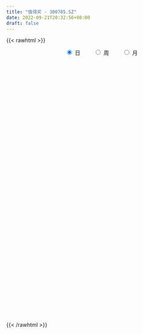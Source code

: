 ```yaml
---
title: "值得买 - 300785.SZ"
date: 2022-09-21T20:32:56+08:00
draft: false
---
```

{{< rawhtml >}}
    <div style="text-align: center">
        <label style="padding: 1rem;"><input style="margin-right: .5rem" type="radio" name="period" value="D" checked onclick="period_change(this)">日</label>
        <label style="padding: 1rem;"><input style="margin-right: .5rem" type="radio" name="period" value="W" onclick="period_change(this)">周</label>
        <label style="padding: 1rem;"><input style="margin-right: .5rem" type="radio" name="period" value="M" onclick="period_change(this)">月</label>
    </div>
    <div id="chart" style="height: 700px;"></div> 
    <script type="text/javascript">
        const D_v = [8988.04,9425.99,14399.54,9786.86,14428.4,9652.91,13668.02,11871.17,10063.27,11458.6,8866.97,10619.71,13361.45,22107.24,11625.99,10245.33,10240.51,9171.77,6552.28,7242.68,11130.9,7701.16,10748.64,19016.11,10645.39,10443.62,24455.49,21093.7,11484.86,19072.7,37898.69,31392.16,25011.49,15089.41,19297.0,12849.5,11319.48,11097.21,12926.67,7800.71,9521.64,18956.49,13755.99,13157.4,11649.91,12418.49,8087.8,6704.7,4717.89,5460.36,3654.43,4183.47,4294.04,4512.11,4282.97,7068.78,7388.23,5815.48,5161.23,4522.56,3506.01,3763.68,3907.29,3685.67,2286.81,4878.4,7048.53,11213.28,7541.27,3428.44,2721.91,3573.55,4002.8,3829.76,6381.01,7688.24,5954.57,4612.32,5800.43,5252.73,6255.86,10432.39,7122.86,5234.69,4682.7,9056.77,5816.66,4504.3,4674.58,7967.82,5407.26,5099.32,8382.77,5887.75,4193.16,5305.9,12104.03,7370.91,8947.05,6534.69,7304.94,8506.98,5253.15,3365.03,4347.25,5707.01,3857.08,4986.39,6561.45,3640.44,5843.05,5312.89,4303.55,3352.19,3836.39,4163.38,3177.52,3657.26,3264.73,6014.12,3813.99,4477.98,4501.31,5818.91,3096.33,1831.32,3559.86,2985.99,2258.23,2011.15,4135.31,3400.26,2230.16,1896.39,1539.59,1719.14,4820.38,2007.66,1809.71,1138.65,1425.57,2063.23,2471.96,2729.11,2725.43,2066.34,2329.26,8390.47,2497.33,2010.88,986.15,1488.68,1344.84,1308.14,1380.52,1511.66,1425.09,1728.28,7884.08,5569.16,6211.58,4068.27,2810.02,7127.21,4154.71,9478.04,4335.14,3080.4,3740.08,2848.62,3292.16,3352.29,2507.81,9729.6,9467.99,24118.29,18044.01,15456.67,10626.11,16428.46,14235.69,16953.44,8347.79,7396.29,7007.63,5180.23,5119.26,6369.11,4906.69,9594.66,5900.08,10798.45,8040.35,12688.98,12365.89,7320.58,5772.47,11110.54,6256.21,5966.76,5228.95,4816.23,7319.66,6434.95,4154.81,5257.83,9359.19,8167.26,3440.91,3389.03,5150.39,5269.61,4825.46,3936.88,9258.77,5425.99,8371.69,4408.6,7165.26,4852.24,10056.71,6215.38,5593.04,5607.83,4345.0,5552.24,6616.11,9177.89,5887.68,6743.48,4042.09,3911.59,2649.39,3581.9,2790.15,3025.28,2480.3,4148.45,3690.77,19482.3,14803.31,8496.69,15245.21,8867.94,8217.07,12656.21,17536.59,13396.76,14366.61,11865.21,8379.16,7028.22,6908.5,10048.58,7833.88,11331.45,15072.95,8856.05,8057.89,6159.53,5722.74,4370.82,4195.16,5091.6,6871.75,5533.73,5805.47,5486.57,10366.89,11583.48,5220.99,6340.79,6535.71,10841.17,14532.64,8275.56,7987.22,7328.49,6931.69,7180.56,13937.68,9139.38,5757.51,5455.6,8319.37,5098.51,2944.7,4152.28,4603.38,5223.0,3934.87,6160.64,4405.23,4200.96,3181.33,4256.14,2979.46,2894.37,3179.38,2152.75,4446.94,3525.26,4870.1,4236.3,2296.62,4867.01,2764.42,2295.79,4040.85,4383.16,5544.93,17720.87,7776.74,4886.79,5477.43,4531.97,3237.66,2703.07,4946.77,4361.99,5013.86,3708.24,4004.2,4531.01,5422.75,7116.67,7078.73,4831.32,9710.26,7170.69,4244.55,5445.21,3750.0,3736.29,5400.83,4822.43,3870.6,4854.6,5195.84,4959.0,6294.95,2936.17,2973.94,2702.31,2833.87,4444.19,4753.21,5586.41,4219.82,4446.29,3130.35,3886.47,5624.61,11208.75,10914.39,10251.34,10490.07,9521.03,5068.6,6930.59,5617.82,5490.75,5796.49,4338.97,7554.31,8476.79,9004.75,7537.71,5869.92,5810.09,6599.63,6912.48,8139.1,4605.81,5374.99,5105.59,3744.32,3622.29,14612.55,11263.59,13831.23,12949.55,17555.39,15644.29,10393.42,7760.33,6767.82,5706.03,5229.26,13072.29,6969.54,5816.01,15366.7,9011.13,15934.24,8241.49,6443.09,9735.58,9766.32,16610.69,9372.97,35936.56,34971.66,37739.72,25093.67,17346.85,21015.37,18277.88,13575.71,28619.9,43664.55,44387.36,22041.65,36233.98,29407.96,31359.38,26747.22,19095.08,22363.38,15888.43,20903.55,29920.83,27061.95,45860.92,34321.15,33803.22,32861.2,19886.15,21291.85,16724.83,20643.95,31955.53,40384.51,23889.44,15205.93,13879.6,14451.04,14120.16,23912.72,19047.61,22079.92,15043.73,10605.69,19999.05,13444.81,10939.37,9167.25,15604.08,11191.72,10822.9,7893.52,19335.59,14836.35,10387.94,10544.0,19269.57,17673.49,11303.5,5501.5,7285.01,10843.9,16655.9,10320.9,9851.11,16222.0,13791.0,11943.01,14716.21,7287.22,7948.75,9616.49,11502.18,8210.27,10775.18,11841.83,9169.24,10472.78,16988.51,9839.54,8652.59,18065.19,39858.46,41668.81,20102.53,109057.38,151100.18,112172.18,77471.36,69245.71,60987.7,63014.15,51134.63,50139.7,117574.47,76481.23,123414.82,99699.88,76330.19,64349.97,117187.52]
const D_histogram = [0.0,0.0146780627,0.2132517236,0.2551777346,-0.0584918777,-0.0806877656,-0.6176495399,-1.0711762107,-1.2643109886,-1.3833393699,-1.2040196003,-0.8507387906,-0.6589974312,-0.0824683854,0.3005994958,0.4503842295,0.6097226983,0.4309022376,0.2795422048,0.244588682,0.4146975695,0.4609659121,0.7707526874,1.3489650363,1.6459447556,1.7084049273,1.0091605646,0.7175394791,0.3632087564,0.5042427008,1.0257148445,1.1190637534,0.7094383528,0.1633206692,-0.5307126654,-0.880366113,-1.223576565,-1.3741277789,-1.4605465798,-1.3725503549,-1.3751916929,-0.8736037143,-0.4153202547,-0.0927722756,0.04121026,-0.3119600377,-0.5932264088,-0.6888838164,-0.6277971348,-0.6629670275,-0.6491766545,-0.5324664611,-0.3727452533,-0.2637882928,-0.2581302266,-0.3915928469,-0.2731510926,-0.2040707202,-0.2399229012,-0.2344575418,-0.2264598111,-0.1752964642,-0.1650924702,-0.0632951347,-0.006922015,-0.0732185684,-0.3729421778,-0.8145366822,-0.7629193026,-0.7305179054,-0.666798239,-0.5354916326,-0.5595768252,-0.4800476781,-0.6073223585,-0.6838538196,-0.8404343686,-0.97516127,-1.0632929963,-0.9415922534,-0.6121960024,0.0363622929,0.4182000393,0.6616705624,0.7199046661,0.4441916375,0.4155025326,0.2869294983,0.1745893294,-0.0388715859,-0.0644800399,0.1229551559,0.5391152269,0.6492890731,0.7856976786,0.9749187357,1.1085191004,1.2219781137,1.4506498744,1.6111584561,1.6964357442,1.5347696268,1.2041556225,0.94241751,0.6792627123,0.3304639469,0.2480123418,0.4090110925,0.3686123857,0.2817550055,0.3158317097,0.3555546301,0.3391260465,0.3686394977,0.1948175887,-0.1967003608,-0.4228959123,-0.3112018843,-0.1932585717,0.1021869987,0.2468307135,0.3181658322,0.3895038286,0.0752247619,-0.1236617089,-0.2433435885,-0.4820515891,-0.7306965644,-0.7098558123,-0.6835926246,-0.6243933479,-0.6489770126,-0.5446168769,-0.4364188406,-0.3911192963,-0.3292906477,-0.4165839698,-0.4437615346,-0.447416185,-0.4159704942,-0.4155554283,-0.4011173717,-0.3547582565,-0.1693979112,-0.1423704473,-0.163344815,-0.1497545068,0.0676476836,0.1351247904,0.05373239,0.0452725898,0.1000965911,0.161489246,0.2055436888,0.1810698029,0.1419555505,0.1107081276,0.0136632363,0.3392828816,0.605014693,0.8804422292,0.8506641787,0.7683338652,1.0423645568,1.1835045498,1.4635512857,1.3525204789,1.2569309571,1.2299636152,1.0378484322,0.7103603591,0.5726713073,0.3728715038,0.734079261,0.9317205715,2.1152120392,2.8407964469,2.8149422693,2.6608467078,2.0442029313,1.1206368637,0.6823534232,0.1484594714,-0.0379969629,-0.1946600928,-0.4835373065,-0.8837106109,-1.2674707605,-1.6102791795,-1.4954315332,-1.5673204027,-1.1132873974,-0.770800731,-0.9598733485,-1.3832257597,-1.6357898223,-1.7171138641,-1.6299625269,-1.5223070051,-1.2827201311,-1.2413022739,-1.1772924807,-0.8974927167,-0.8224465936,-0.6569864886,-0.6417822261,-0.8438959637,-0.6623514405,-0.4934044122,-0.3407233402,-0.290342164,-0.4305043411,-0.3173678007,-0.3818896657,-0.637750947,-0.8053063117,-1.0817546523,-1.2735659603,-1.4989261913,-1.5871325586,-1.6423971789,-1.4195707134,-1.0947052495,-0.7874271948,-0.5641981558,-0.5214900263,-0.5202270184,-0.1283685245,0.064309073,0.1691219634,0.2716952802,0.2896491911,0.3742175163,0.3235828214,0.3254157838,0.364402095,0.3446672295,0.42239313,0.508305063,1.1080560375,1.1228803065,1.1174682621,1.3721633916,1.5717458635,1.5644722133,1.7396199606,2.1333839271,2.2295969082,2.1738577149,1.7189875719,1.1710849834,0.8021607471,0.370836838,0.2661447307,0.2191746045,0.0935598815,-0.1713407342,-0.6209469124,-0.6935551207,-0.7752847293,-0.7615917039,-0.767481866,-0.6980727027,-0.6830704308,-0.4346410978,-0.309760008,-0.351119994,-0.2237595154,0.11486614,0.043314399,-0.017471321,0.052970762,0.029542776,0.1660578827,0.3933728643,0.4535501779,0.3173503131,0.0708633199,-0.0213914743,-0.0554876215,0.1281104239,0.2072185262,0.2206823226,0.184134646,-0.0009638982,-0.1743775607,-0.2416345639,-0.3186884289,-0.3447866462,-0.3846561486,-0.3344639955,-0.2092701336,-0.1905713572,-0.2276803279,-0.2232757801,-0.1893824831,-0.1740892027,-0.1402264882,-0.1242601192,-0.0938993603,-0.0227088368,0.03720764,0.1212935767,0.0658725764,0.0393618958,-0.0966400176,-0.1503294636,-0.142249986,-0.0540727854,0.0140767709,0.1547753442,0.4672349138,0.5182710509,0.5247634931,0.3945867484,0.1974366748,0.1149745775,0.0739958925,-0.0443014199,-0.1843365852,-0.3187484208,-0.3435838774,-0.3869986991,-0.3552996422,-0.3437429489,-0.2214653691,-0.0790913224,-0.0488289187,-0.1777412344,-0.2422668229,-0.3295098919,-0.2910121215,-0.2931199482,-0.2733131065,-0.1380776847,-0.0974507585,-0.0165601397,-0.0058949536,0.0297698944,-0.0765485155,-0.2559005981,-0.3485136757,-0.4698177143,-0.5104156645,-0.4479974486,-0.3794212289,-0.2707866179,-0.2167884783,-0.2051155771,-0.2909533351,-0.3108542486,-0.2659774813,-0.2696758158,-0.360447462,-0.2251609097,-0.2923596569,-0.1778729945,-0.2422850959,-0.2062149104,-0.2183516091,-0.1504413504,-0.098117602,-0.0957348653,-0.1156264222,-0.2151813375,-0.3825709632,-0.5183754333,-0.4607946134,-0.3369405386,-0.2959732061,-0.3958608696,-0.3136900643,-0.0750523861,0.0942400518,0.2652238694,0.3766459267,0.4485036825,0.469076162,0.5408721305,0.4419428115,0.4820538969,0.6175986059,0.7961498553,0.852636079,0.7792084537,0.6513154573,0.4096270111,0.2034381856,0.1274859424,0.131110852,0.1228593701,0.0090373288,-0.4260223974,-0.6078809092,-0.5748084567,-0.5835817996,-0.6155169091,-0.8599180273,-0.9483009317,-0.9646471033,-0.9793734217,-0.4495446668,-0.117605078,0.1031629414,0.2239354988,0.2822112894,0.3103807203,0.4100315722,0.4245209189,0.6002474398,0.8741124576,0.9672255181,0.9527246432,1.0480516048,1.0733662207,0.8404267112,0.7603243472,0.6138339377,0.5724118654,0.4624179151,-0.6029032683,-1.2186966992,-1.5649013494,-1.5921441238,-1.5618296474,-1.4143349074,-1.3414919546,-1.2038812239,-1.0422705539,-0.8729898932,-0.6572846578,-0.3578350981,-0.0845959442,0.0795884718,0.1979019295,0.2406059855,0.2867393642,0.34918102,0.3903336436,0.4578536112,0.4588213434,0.4763293744,0.4747594979,0.4385341754,0.4082903927,0.3716015732,0.3396075825,0.362513494,0.3590903427,0.3264002964,0.3395155485,0.3958337424,0.4204930344,0.4741122015,0.5317806282,0.5666921134,0.5995345042,0.5597070136,0.5242831877,0.5018541712,0.4442059769,0.4469029191,0.407767337,0.3882064713,0.2623544158,0.1933050171,0.1592084657,0.2065182852,0.2234055585,0.2294027737,0.2430533113,0.2627839585,0.2495925344,0.2114216018,0.1616658145,0.1298630352,0.087071488,0.0483716169,0.0447872704,0.0518112929,0.0279838914,0.1098109736,0.1218560595,0.0796813346,0.3705889786,0.6225135723,0.8021940222,0.7670779276,0.7288884256,0.6016830446,0.381861536,0.1905861198,0.080402268,0.2480850978,0.2436164682,0.3804527064,0.4733713433,0.4466595749,0.2974847856,0.3977828275]
const D_fast = [0.0,0.0183475783,0.2702341702,0.3759546148,0.0476620331,0.0052942038,-0.6860799555,-1.407400679,-1.916613204,-2.3814764277,-2.5031615583,-2.3625654463,-2.3355734446,-1.7796614951,-1.3214437399,-1.059062949,-0.7472938056,-0.8183887069,-0.8998631885,-0.8736695408,-0.5998862609,-0.4383764403,0.0640985068,0.9795521149,1.688018023,2.1775794265,1.7306252051,1.6183889893,1.3548604558,1.6219550753,2.3998559301,2.7729707773,2.540704965,2.0354174486,1.2087059478,0.6389609719,-0.0101436214,-0.50422678,-0.9557822258,-1.2109235897,-1.5573628509,-1.2741758009,-0.919722405,-0.6203674948,-0.4760823942,-0.9072427013,-1.3368156746,-1.6046940363,-1.7005566383,-1.901468288,-2.0499720785,-2.0663785005,-1.9998436059,-1.9568337187,-2.0157082092,-2.2470690411,-2.1969150601,-2.1788523676,-2.2746852739,-2.3278343,-2.3764515221,-2.3691122913,-2.4001814148,-2.314207863,-2.2595652471,-2.3441664426,-2.7371255964,-3.3823542714,-3.5214667174,-3.6716947965,-3.7746746899,-3.7772409916,-3.9412203905,-3.981703163,-4.260808433,-4.508303349,-4.8749924901,-5.253509709,-5.6074646844,-5.7211620049,-5.5448147545,-4.8871658859,-4.4007781297,-3.9918899661,-3.7536796957,-3.9183448151,-3.8431582867,-3.8999989464,-3.968691783,-4.1918705947,-4.2335990587,-4.015425074,-3.4644861962,-3.1919900817,-2.8591570567,-2.4262063156,-2.0154761758,-1.5965226341,-1.0051884047,-0.441890209,0.0674960151,0.2895223045,0.2599472058,0.2338134708,0.1404743512,-0.1257084275,-0.1461569472,0.1170945767,0.1688489663,0.1524303374,0.2654649691,0.394076547,0.462429475,0.5841028006,0.4589852888,0.0182922492,-0.3136272805,-0.2797337235,-0.2101050539,0.1108872663,0.3172386593,0.4681152362,0.6368291897,0.3413563135,0.1115544154,-0.0689633613,-0.4281842591,-0.8595033756,-1.0161265765,-1.160761545,-1.2576606053,-1.4444885231,-1.4762826066,-1.4771892805,-1.5296695603,-1.5501635736,-1.7416028881,-1.8797208366,-1.9952295332,-2.067776466,-2.1712502571,-2.2570915435,-2.2994219924,-2.1564111249,-2.1649762728,-2.2267868443,-2.2506351627,-2.0163210514,-1.9150627471,-1.98302205,-1.9801637027,-1.9003155536,-1.7985505873,-1.7031102223,-1.6823166574,-1.6859420222,-1.6895124132,-1.7831414954,-1.3727011297,-0.9557156451,-0.4601775515,-0.2772895574,-0.1675364047,0.3670854262,0.8041015566,1.450036114,1.6771354269,1.8957786443,2.1763022062,2.2436491313,2.093751148,2.099229923,1.9926479954,2.5373755679,2.9679470213,4.6802414988,6.1160250182,6.7939064079,7.3050225234,7.1994294797,6.556022628,6.2883275433,5.7915484594,5.5955927844,5.3902646312,4.9805030909,4.3594021338,3.6587742941,2.9133960802,2.6543858432,2.1906668731,2.366378029,2.5161645126,2.087123558,1.3179647069,0.6564531887,0.1458506809,-0.1744886137,-0.4474098431,-0.5285030019,-0.7974107132,-1.0277240401,-0.9722974553,-1.1028629806,-1.1016494977,-1.2468907918,-1.6599785203,-1.6440218572,-1.598425932,-1.530925695,-1.5531300598,-1.8009183221,-1.767123732,-1.9271180134,-2.3424170315,-2.711298974,-3.2581859778,-3.7683887758,-4.3684805546,-4.8534700616,-5.3193339766,-5.4514001895,-5.4002110379,-5.289789782,-5.2076102819,-5.295274659,-5.4240684056,-5.064302043,-4.8555471771,-4.7084537959,-4.5379566591,-4.4475904503,-4.2694677461,-4.2392067356,-4.1560198273,-4.0259329923,-3.9595010505,-3.7761768675,-3.5631886687,-2.6864236848,-2.3908793392,-2.1169243181,-1.5191883407,-0.9266694029,-0.5428249998,0.0672277377,0.994337686,1.6479498941,2.1356751295,2.1105518795,1.8554205368,1.6870364873,1.3484217877,1.310265863,1.318089388,1.2158646354,0.9081288362,0.3032859298,0.0572889413,-0.2182618495,-0.3949667501,-0.5927273787,-0.6978363912,-0.8536017269,-0.7138326683,-0.6663915806,-0.7955315651,-0.7241109653,-0.356768775,-0.4174919162,-0.4826454665,-0.3989606929,-0.4150029849,-0.2369734076,0.0886847901,0.2622496482,0.2053873616,-0.0233838015,-0.1209864644,-0.1689545169,0.0466711345,0.1775838683,0.2462182454,0.2557042303,0.0703647116,-0.1466433411,-0.2743089853,-0.4310349575,-0.5433298364,-0.6793633759,-0.7127872217,-0.6399108932,-0.6688549561,-0.7628840088,-0.814298406,-0.8277507298,-0.85597975,-0.8571736576,-0.8722723184,-0.8653863995,-0.7998730853,-0.7306546985,-0.6162453676,-0.6551982238,-0.6718684305,-0.8320303482,-0.9233021601,-0.9507851791,-0.8761261747,-0.8044574258,-0.6250650165,-0.1957967184,-0.0151928185,0.1224904969,0.0909604393,-0.0568304656,-0.1105489185,-0.1330286304,-0.2624012978,-0.4485206093,-0.6626195501,-0.7733509761,-0.9135154725,-0.9706413262,-1.0450203702,-0.9781091326,-0.8555079165,-0.8374527425,-1.0108003669,-1.135892661,-1.305513203,-1.3397684629,-1.4151562767,-1.4636777117,-1.362961711,-1.3466974745,-1.2699468906,-1.2607554429,-1.2176481213,-1.34310366,-1.5864308922,-1.7661723887,-2.0049308559,-2.1731327222,-2.2227138685,-2.2489929561,-2.2080549995,-2.2082539795,-2.2478599726,-2.4064360643,-2.50405054,-2.525668143,-2.5967854315,-2.7776689432,-2.6986726183,-2.8389612797,-2.768942866,-2.8939262414,-2.9094097834,-2.9761343844,-2.9458344634,-2.9180401154,-2.939591095,-2.9883892575,-3.1417395072,-3.4047718737,-3.6701702021,-3.7277880355,-3.6881690955,-3.7211950644,-3.9200479453,-3.9162996561,-3.6964250744,-3.5035726235,-3.2662828387,-3.0606992996,-2.8767156232,-2.7388741032,-2.5318601021,-2.5203037183,-2.3596791586,-2.0697347982,-1.692146085,-1.4225008415,-1.3011263534,-1.2661904854,-1.4054721788,-1.5608014579,-1.6048822155,-1.568479593,-1.5460162324,-1.6575789415,-2.199144267,-2.5329730061,-2.6436026678,-2.7982714606,-2.9840857973,-3.4434664224,-3.7689245597,-4.0264325071,-4.2860021809,-3.8685595928,-3.5660212734,-3.3194625186,-3.1427060866,-3.0138774737,-2.9081128627,-2.7059541177,-2.5853345413,-2.2595461604,-1.7671530283,-1.4322335882,-1.2085533023,-0.8512134395,-0.5575572685,-0.5803901001,-0.4704113773,-0.4634433024,-0.3617624084,-0.35615188,-1.5721988804,-2.4926664861,-3.2300964736,-3.655375279,-4.0155182144,-4.2216072013,-4.4841372372,-4.6474968125,-4.746453781,-4.7954205935,-4.7440365226,-4.5340457373,-4.2819555696,-4.0978740356,-3.9300850955,-3.8272295431,-3.7094113235,-3.5596744126,-3.4209383781,-3.2389550077,-3.1232819396,-2.986691565,-2.8695715671,-2.7961633458,-2.7243345302,-2.6681229564,-2.6152150516,-2.5016807665,-2.4153313322,-2.3664213043,-2.2684271651,-2.1131505356,-1.983367985,-1.8112207675,-1.6206071838,-1.4440226702,-1.2612966534,-1.1611973906,-1.0655504196,-0.9625158933,-0.9091125933,-0.7946899213,-0.7318836693,-0.6543929171,-0.7146563687,-0.7353795131,-0.7296739481,-0.6307345573,-0.5579958943,-0.4946479858,-0.4202341203,-0.3348074835,-0.285600774,-0.2709163062,-0.2802556399,-0.2795926604,-0.3006163356,-0.3272233024,-0.3196108313,-0.2996339855,-0.3164654142,-0.2071855887,-0.1646764879,-0.1869308791,0.1966240095,0.6041769963,0.9844059517,1.1410593391,1.2850919435,1.3083073237,1.183951199,1.0403223128,0.950239028,1.1799431322,1.2363786197,1.4683280345,1.6795895072,1.7645426325,1.6897390397,1.8894827884]
const D_slow = [0.0,0.0036695157,0.0569824466,0.1207768802,0.1061539108,0.0859819694,-0.0684304156,-0.3362244683,-0.6523022154,-0.9981370579,-1.299141958,-1.5118266556,-1.6765760134,-1.6971931097,-1.6220432358,-1.5094471784,-1.3570165039,-1.2492909445,-1.1794053933,-1.1182582228,-1.0145838304,-0.8993423524,-0.7066541805,-0.3694129214,0.0420732674,0.4691744993,0.7214646404,0.9008495102,0.9916516993,1.1177123745,1.3741410856,1.653907024,1.8312666122,1.8720967795,1.7394186131,1.5193270849,1.2134329436,0.8699009989,0.504764354,0.1616267652,-0.182171158,-0.4005720866,-0.5044021503,-0.5275952192,-0.5172926542,-0.5952826636,-0.7435892658,-0.9158102199,-1.0727595036,-1.2385012605,-1.4007954241,-1.5339120393,-1.6270983527,-1.6930454259,-1.7575779825,-1.8554761943,-1.9237639674,-1.9747816475,-2.0347623728,-2.0933767582,-2.149991711,-2.193815827,-2.2350889446,-2.2509127283,-2.252643232,-2.2709478741,-2.3641834186,-2.5678175892,-2.7585474148,-2.9411768911,-3.1078764509,-3.241749359,-3.3816435653,-3.5016554849,-3.6534860745,-3.8244495294,-4.0345581215,-4.278348439,-4.5441716881,-4.7795697514,-4.9326187521,-4.9235281788,-4.818978169,-4.6535605284,-4.4735843619,-4.3625364525,-4.2586608194,-4.1869284448,-4.1432811124,-4.1529990089,-4.1691190188,-4.1383802299,-4.0036014231,-3.8412791549,-3.6448547352,-3.4011250513,-3.1239952762,-2.8185007478,-2.4558382792,-2.0530486651,-1.6289397291,-1.2452473224,-0.9442084167,-0.7086040392,-0.5387883612,-0.4561723744,-0.394169289,-0.2919165158,-0.1997634194,-0.1293246681,-0.0503667406,0.0385219169,0.1233034285,0.2154633029,0.2641677001,0.2149926099,0.1092686318,0.0314681608,-0.0168464822,0.0087002675,0.0704079459,0.1499494039,0.2473253611,0.2661315516,0.2352161243,0.1743802272,0.0538673299,-0.1288068112,-0.3062707642,-0.4771689204,-0.6332672573,-0.7955115105,-0.9316657297,-1.0407704399,-1.1385502639,-1.2208729259,-1.3250189183,-1.435959302,-1.5478133482,-1.6518059718,-1.7556948289,-1.8559741718,-1.9446637359,-1.9870132137,-2.0226058255,-2.0634420293,-2.100880656,-2.0839687351,-2.0501875375,-2.03675444,-2.0254362925,-2.0004121447,-1.9600398332,-1.9086539111,-1.8633864603,-1.8278975727,-1.8002205408,-1.7968047317,-1.7119840113,-1.5607303381,-1.3406197808,-1.1279537361,-0.9358702698,-0.6752791306,-0.3794029932,-0.0135151717,0.324614948,0.6388476873,0.946338591,1.2058006991,1.3833907889,1.5265586157,1.6197764916,1.8032963069,2.0362264498,2.5650294596,3.2752285713,3.9789641386,4.6441758156,5.1552265484,5.4353857643,5.6059741201,5.643088988,5.6335897472,5.584924724,5.4640403974,5.2431127447,4.9262450546,4.5236752597,4.1498173764,3.7579872757,3.4796654264,3.2869652436,3.0469969065,2.7011904666,2.292243011,1.862964545,1.4554739133,1.074897162,0.7542171292,0.4438915607,0.1495684406,-0.0748047386,-0.280416387,-0.4446630091,-0.6051085657,-0.8160825566,-0.9816704167,-1.1050215198,-1.1902023548,-1.2627878958,-1.3704139811,-1.4497559313,-1.5452283477,-1.7046660845,-1.9059926624,-2.1764313255,-2.4948228155,-2.8695543633,-3.266337503,-3.6769367977,-4.0318294761,-4.3055057885,-4.5023625872,-4.6434121261,-4.7737846327,-4.9038413873,-4.9359335184,-4.9198562502,-4.8775757593,-4.8096519393,-4.7372396415,-4.6436852624,-4.562789557,-4.4814356111,-4.3903350873,-4.30416828,-4.1985699975,-4.0714937317,-3.7944797223,-3.5137596457,-3.2343925802,-2.8913517323,-2.4984152664,-2.1072972131,-1.6723922229,-1.1390462412,-0.5816470141,-0.0381825854,0.3915643076,0.6843355534,0.8848757402,0.9775849497,1.0441211324,1.0989147835,1.1223047539,1.0794695703,0.9242328422,0.7508440621,0.5570228797,0.3666249538,0.1747544873,0.0002363116,-0.1705312961,-0.2791915706,-0.3566315726,-0.4444115711,-0.5003514499,-0.4716349149,-0.4608063152,-0.4651741454,-0.4519314549,-0.4445457609,-0.4030312903,-0.3046880742,-0.1913005297,-0.1119629514,-0.0942471215,-0.09959499,-0.1134668954,-0.0814392894,-0.0296346579,0.0255359228,0.0715695843,0.0713286097,0.0277342196,-0.0326744214,-0.1123465286,-0.1985431902,-0.2947072273,-0.3783232262,-0.4306407596,-0.4782835989,-0.5352036809,-0.5910226259,-0.6383682467,-0.6818905473,-0.7169471694,-0.7480121992,-0.7714870393,-0.7771642485,-0.7678623385,-0.7375389443,-0.7210708002,-0.7112303263,-0.7353903306,-0.7729726965,-0.808535193,-0.8220533894,-0.8185341967,-0.7798403606,-0.6630316322,-0.5334638694,-0.4022729962,-0.3036263091,-0.2542671404,-0.225523496,-0.2070245229,-0.2180998779,-0.2641840241,-0.3438711293,-0.4297670987,-0.5265167735,-0.615341684,-0.7012774212,-0.7566437635,-0.7764165941,-0.7886238238,-0.8330591324,-0.8936258381,-0.9760033111,-1.0487563415,-1.1220363285,-1.1903646051,-1.2248840263,-1.2492467159,-1.2533867509,-1.2548604893,-1.2474180157,-1.2665551446,-1.3305302941,-1.417658713,-1.5351131416,-1.6627170577,-1.7747164199,-1.8695717271,-1.9372683816,-1.9914655012,-2.0427443955,-2.1154827292,-2.1931962914,-2.2596906617,-2.3271096157,-2.4172214812,-2.4735117086,-2.5466016228,-2.5910698715,-2.6516411454,-2.703194873,-2.7577827753,-2.7953931129,-2.8199225134,-2.8438562297,-2.8727628353,-2.9265581697,-3.0222009105,-3.1517947688,-3.2669934221,-3.3512285568,-3.4252218583,-3.5241870757,-3.6026095918,-3.6213726883,-3.5978126754,-3.531506708,-3.4373452263,-3.3252193057,-3.2079502652,-3.0727322326,-2.9622465297,-2.8417330555,-2.687333404,-2.4882959402,-2.2751369205,-2.0803348071,-1.9175059427,-1.81509919,-1.7642396436,-1.732368158,-1.699590445,-1.6688756024,-1.6666162703,-1.7731218696,-1.9250920969,-2.0687942111,-2.214689661,-2.3685688882,-2.5835483951,-2.820623628,-3.0617854038,-3.3066287592,-3.419014926,-3.4484161954,-3.4226254601,-3.3666415854,-3.296088763,-3.218493583,-3.1159856899,-3.0098554602,-2.8597936002,-2.6412654859,-2.3994591063,-2.1612779455,-1.8992650443,-1.6309234892,-1.4208168114,-1.2307357245,-1.0772772401,-0.9341742738,-0.818569795,-0.9692956121,-1.2739697869,-1.6651951242,-2.0632311552,-2.453688567,-2.8072722939,-3.1426452826,-3.4436155885,-3.704183227,-3.9224307003,-4.0867518648,-4.1762106393,-4.1973596253,-4.1774625074,-4.127987025,-4.0678355286,-3.9961506876,-3.9088554326,-3.8112720217,-3.6968086189,-3.582103283,-3.4630209394,-3.344331065,-3.2346975211,-3.132624923,-3.0397245296,-2.954822634,-2.8641942605,-2.7744216749,-2.6928216008,-2.6079427136,-2.508984278,-2.4038610194,-2.285332969,-2.152387812,-2.0107147836,-1.8608311576,-1.7209044042,-1.5898336073,-1.4643700645,-1.3533185702,-1.2415928405,-1.1396510062,-1.0425993884,-0.9770107845,-0.9286845302,-0.8888824138,-0.8372528425,-0.7814014528,-0.7240507594,-0.6632874316,-0.597591442,-0.5351933084,-0.4823379079,-0.4419214543,-0.4094556955,-0.3876878236,-0.3755949193,-0.3643981017,-0.3514452785,-0.3444493056,-0.3169965622,-0.2865325474,-0.2666122137,-0.1739649691,-0.018336576,0.1822119295,0.3739814114,0.5562035179,0.706624279,0.802089663,0.849736193,0.86983676,0.9318580344,0.9927621515,1.0878753281,1.2062181639,1.3178830576,1.392254254,1.4916999609]
const D_data = [['2020-09-01', 112.27, 113.9, 111.11, 116.05],['2020-09-02', 114.11, 114.13, 112.8, 116.56],['2020-09-03', 114.33, 117.11, 114.13, 118.66],['2020-09-04', 115.13, 116.0, 113.0, 117.0],['2020-09-07', 116.01, 110.9, 109.59, 116.32],['2020-09-08', 112.0, 113.6, 109.2, 114.2],['2020-09-09', 111.21, 105.35, 104.05, 112.94],['2020-09-10', 106.0, 103.0, 102.0, 106.7],['2020-09-11', 105.0, 103.5, 100.5, 105.0],['2020-09-14', 103.0, 102.4, 101.1, 105.88],['2020-09-15', 103.0, 105.1, 102.01, 105.76],['2020-09-16', 103.95, 107.7, 103.93, 107.7],['2020-09-17', 106.84, 106.32, 105.15, 111.78],['2020-09-18', 107.39, 112.69, 105.58, 116.6],['2020-09-21', 112.11, 112.72, 112.11, 114.8],['2020-09-22', 113.4, 111.32, 110.56, 114.72],['2020-09-23', 113.0, 112.5, 109.88, 113.0],['2020-09-24', 111.37, 108.44, 107.5, 111.37],['2020-09-25', 110.0, 108.0, 107.22, 111.5],['2020-09-28', 109.0, 109.0, 106.28, 111.4],['2020-09-29', 109.33, 112.05, 108.02, 114.66],['2020-09-30', 114.1, 111.3, 110.65, 114.4],['2020-10-09', 115.34, 115.95, 113.11, 116.51],['2020-10-12', 115.97, 122.5, 115.96, 123.84],['2020-10-13', 122.97, 122.53, 121.19, 123.83],['2020-10-14', 122.7, 121.95, 121.26, 124.8],['2020-10-15', 122.0, 111.85, 111.02, 123.88],['2020-10-16', 111.2, 115.08, 111.2, 116.6],['2020-10-19', 116.16, 113.11, 112.42, 117.7],['2020-10-20', 113.81, 119.24, 113.26, 119.88],['2020-10-21', 121.8, 126.6, 120.0, 126.68],['2020-10-22', 126.5, 123.98, 122.36, 129.91],['2020-10-23', 122.09, 117.8, 115.79, 124.0],['2020-10-26', 117.7, 114.11, 113.15, 117.7],['2020-10-27', 112.79, 109.0, 106.66, 114.7],['2020-10-28', 109.01, 110.15, 107.1, 110.9],['2020-10-29', 107.0, 107.7, 104.5, 110.53],['2020-10-30', 108.8, 107.88, 106.99, 109.87],['2020-11-02', 108.0, 107.0, 103.01, 108.47],['2020-11-03', 105.78, 108.1, 105.37, 108.99],['2020-11-04', 108.11, 106.09, 104.98, 108.55],['2020-11-05', 108.06, 112.82, 107.5, 115.68],['2020-11-06', 112.86, 114.3, 109.51, 114.77],['2020-11-09', 113.29, 114.44, 111.11, 116.33],['2020-11-10', 114.18, 113.22, 113.0, 116.66],['2020-11-11', 112.33, 106.33, 106.0, 115.6],['2020-11-12', 108.24, 105.05, 104.2, 109.72],['2020-11-13', 106.1, 105.72, 104.55, 108.77],['2020-11-16', 106.6, 106.92, 104.55, 106.98],['2020-11-17', 107.16, 105.1, 103.9, 107.25],['2020-11-18', 105.1, 104.94, 104.68, 106.48],['2020-11-19', 104.42, 105.9, 103.12, 106.3],['2020-11-20', 105.51, 106.6, 104.41, 107.24],['2020-11-23', 106.6, 106.2, 104.61, 106.86],['2020-11-24', 106.2, 104.76, 104.6, 106.97],['2020-11-25', 104.8, 102.15, 101.5, 105.51],['2020-11-26', 101.98, 104.73, 101.2, 106.0],['2020-11-27', 105.44, 104.15, 102.8, 105.65],['2020-11-30', 104.1, 102.46, 101.77, 104.15],['2020-12-01', 102.46, 102.41, 101.8, 103.48],['2020-12-02', 102.49, 101.99, 101.63, 102.72],['2020-12-03', 101.56, 102.22, 101.05, 102.5],['2020-12-04', 101.79, 101.42, 101.3, 102.8],['2020-12-07', 102.0, 102.46, 101.51, 103.0],['2020-12-08', 102.32, 101.97, 101.81, 102.9],['2020-12-09', 101.5, 100.05, 100.05, 102.04],['2020-12-10', 99.97, 95.62, 95.03, 99.99],['2020-12-11', 95.98, 91.0, 88.21, 96.5],['2020-12-14', 92.0, 95.11, 90.09, 96.61],['2020-12-15', 95.11, 94.09, 93.66, 95.95],['2020-12-16', 94.1, 93.75, 93.68, 95.35],['2020-12-17', 92.7, 94.19, 91.07, 95.44],['2020-12-18', 95.6, 91.62, 91.5, 95.6],['2020-12-21', 91.98, 92.16, 91.26, 92.99],['2020-12-22', 92.17, 88.49, 88.26, 92.17],['2020-12-23', 89.03, 87.52, 85.84, 90.3],['2020-12-24', 87.75, 84.71, 83.5, 87.88],['2020-12-25', 84.48, 82.87, 81.75, 84.48],['2020-12-28', 82.1, 81.4, 81.1, 84.18],['2020-12-29', 81.12, 82.65, 81.12, 83.28],['2020-12-30', 83.99, 85.16, 82.0, 86.48],['2020-12-31', 85.16, 90.88, 84.69, 92.49],['2021-01-04', 90.88, 89.82, 89.46, 93.16],['2021-01-05', 89.57, 89.54, 88.77, 91.45],['2021-01-06', 90.0, 87.94, 87.5, 91.57],['2021-01-07', 87.83, 83.0, 82.88, 87.83],['2021-01-08', 83.74, 85.0, 80.52, 85.75],['2021-01-11', 84.92, 83.0, 82.0, 85.99],['2021-01-12', 83.36, 82.14, 81.61, 83.6],['2021-01-13', 81.95, 79.45, 78.62, 82.79],['2021-01-14', 79.0, 80.52, 77.17, 81.5],['2021-01-15', 80.02, 83.06, 79.87, 83.79],['2021-01-18', 83.06, 87.25, 82.09, 88.46],['2021-01-19', 87.8, 84.76, 84.31, 87.99],['2021-01-20', 83.85, 85.8, 83.85, 86.92],['2021-01-21', 85.54, 87.55, 85.0, 88.45],['2021-01-22', 90.03, 88.1, 87.84, 94.37],['2021-01-25', 86.74, 89.03, 84.0, 90.9],['2021-01-26', 88.71, 92.1, 86.28, 93.62],['2021-01-27', 92.82, 93.21, 92.22, 94.8],['2021-01-28', 92.28, 94.0, 91.39, 96.66],['2021-01-29', 92.72, 91.79, 90.18, 96.0],['2021-02-01', 90.78, 89.28, 87.5, 91.5],['2021-02-02', 88.5, 89.28, 87.51, 90.6],['2021-02-03', 89.19, 88.4, 87.3, 92.0],['2021-02-04', 88.36, 86.0, 84.0, 88.55],['2021-02-05', 86.34, 88.34, 85.24, 89.89],['2021-02-08', 87.71, 91.82, 86.01, 92.52],['2021-02-09', 91.84, 89.9, 88.0, 92.7],['2021-02-10', 90.8, 89.21, 88.7, 91.34],['2021-02-18', 89.65, 90.81, 89.65, 93.77],['2021-02-19', 90.81, 91.35, 88.33, 92.0],['2021-02-22', 91.07, 91.0, 89.62, 91.55],['2021-02-23', 91.06, 91.92, 90.2, 92.5],['2021-02-24', 91.0, 89.24, 88.5, 91.75],['2021-02-25', 89.3, 85.01, 85.0, 89.95],['2021-02-26', 84.89, 85.18, 83.12, 86.46],['2021-03-01', 86.3, 88.82, 86.17, 89.82],['2021-03-02', 88.7, 89.32, 87.8, 89.86],['2021-03-03', 89.18, 92.63, 88.31, 92.79],['2021-03-04', 91.73, 92.08, 91.3, 93.6],['2021-03-05', 91.21, 91.99, 91.03, 94.35],['2021-03-08', 91.99, 92.69, 91.16, 93.56],['2021-03-09', 92.45, 87.42, 87.2, 92.45],['2021-03-10', 87.53, 87.49, 86.51, 89.28],['2021-03-11', 88.8, 87.5, 86.8, 88.8],['2021-03-12', 87.16, 84.76, 84.72, 87.16],['2021-03-15', 84.42, 82.82, 82.51, 85.88],['2021-03-16', 82.88, 84.97, 82.87, 85.27],['2021-03-17', 84.97, 84.55, 83.68, 85.7],['2021-03-18', 84.3, 84.59, 84.03, 86.09],['2021-03-19', 83.98, 83.02, 83.0, 85.12],['2021-03-22', 83.74, 84.25, 83.74, 85.49],['2021-03-23', 84.27, 84.34, 84.0, 85.5],['2021-03-24', 84.78, 83.48, 83.34, 85.28],['2021-03-25', 83.43, 83.52, 83.07, 84.59],['2021-03-26', 83.52, 81.1, 80.35, 83.89],['2021-03-29', 80.37, 81.0, 80.37, 81.88],['2021-03-30', 80.92, 80.64, 80.3, 81.39],['2021-03-31', 80.43, 80.58, 79.8, 81.0],['2021-04-01', 80.58, 79.7, 79.5, 80.58],['2021-04-02', 79.78, 79.33, 78.8, 80.5],['2021-04-06', 79.58, 79.32, 78.45, 80.35],['2021-04-07', 78.91, 81.2, 78.8, 81.37],['2021-04-08', 81.88, 79.38, 79.18, 81.88],['2021-04-09', 79.19, 78.38, 77.88, 79.2],['2021-04-12', 78.61, 78.37, 78.21, 80.6],['2021-04-13', 78.37, 81.22, 74.75, 81.45],['2021-04-14', 81.0, 79.9, 79.71, 81.18],['2021-04-15', 79.5, 77.78, 77.51, 80.14],['2021-04-16', 77.17, 78.2, 76.61, 78.32],['2021-04-19', 77.97, 78.89, 77.34, 79.25],['2021-04-20', 78.78, 79.11, 78.05, 79.7],['2021-04-21', 78.58, 79.05, 78.58, 79.85],['2021-04-22', 79.81, 78.13, 78.01, 79.81],['2021-04-23', 77.21, 77.64, 77.21, 78.17],['2021-04-26', 77.9, 77.39, 76.63, 78.09],['2021-04-27', 77.3, 76.01, 75.89, 77.3],['2021-04-28', 77.68, 81.82, 76.7, 83.3],['2021-04-29', 81.83, 82.82, 81.0, 83.8],['2021-04-30', 83.06, 84.8, 83.06, 86.0],['2021-05-06', 84.91, 82.16, 82.0, 85.95],['2021-05-07', 83.98, 81.7, 81.56, 83.99],['2021-05-10', 81.66, 87.3, 80.33, 87.87],['2021-05-11', 84.78, 87.58, 84.78, 89.0],['2021-05-12', 87.38, 91.5, 85.41, 92.87],['2021-05-13', 90.21, 88.21, 88.0, 92.52],['2021-05-14', 88.2, 88.96, 87.6, 90.59],['2021-05-17', 88.79, 90.6, 87.04, 91.5],['2021-05-18', 90.75, 89.0, 88.08, 91.6],['2021-05-19', 89.9, 86.78, 86.02, 89.9],['2021-05-20', 87.65, 88.62, 86.86, 89.36],['2021-05-21', 88.67, 87.53, 87.0, 90.38],['2021-05-24', 87.54, 95.69, 87.53, 95.69],['2021-05-25', 95.23, 96.1, 93.0, 99.0],['2021-05-26', 99.49, 113.76, 99.05, 115.18],['2021-05-27', 115.0, 115.61, 110.12, 115.99],['2021-05-28', 113.0, 110.88, 108.5, 115.5],['2021-05-31', 110.88, 111.6, 107.86, 112.0],['2021-06-01', 108.78, 106.3, 103.71, 112.6],['2021-06-02', 106.31, 100.3, 99.1, 110.0],['2021-06-03', 99.98, 104.2, 98.9, 105.4],['2021-06-04', 102.2, 101.5, 100.08, 104.88],['2021-06-07', 101.99, 104.75, 100.0, 105.29],['2021-06-08', 104.66, 104.9, 102.3, 106.95],['2021-06-09', 103.5, 102.55, 101.5, 104.98],['2021-06-10', 102.57, 99.5, 99.1, 102.6],['2021-06-11', 99.0, 97.44, 95.2, 99.89],['2021-06-15', 97.0, 95.5, 94.1, 97.0],['2021-06-16', 98.5, 99.99, 98.22, 103.2],['2021-06-17', 96.88, 97.1, 95.17, 99.98],['2021-06-18', 98.97, 104.17, 97.19, 105.62],['2021-06-21', 101.33, 104.66, 101.2, 107.5],['2021-06-22', 104.24, 98.17, 97.1, 105.52],['2021-06-23', 98.26, 93.04, 92.63, 98.26],['2021-06-24', 92.88, 92.49, 92.28, 94.28],['2021-06-25', 92.12, 92.68, 92.12, 93.99],['2021-06-28', 91.95, 93.7, 91.71, 95.9],['2021-06-29', 93.74, 93.4, 92.63, 94.97],['2021-06-30', 93.41, 95.0, 93.4, 96.65],['2021-07-01', 95.23, 92.35, 91.64, 95.8],['2021-07-02', 91.64, 91.99, 91.33, 94.79],['2021-07-05', 91.18, 94.8, 91.18, 95.18],['2021-07-06', 95.88, 92.48, 91.01, 95.9],['2021-07-07', 92.1, 93.62, 91.89, 94.1],['2021-07-08', 94.0, 91.63, 91.4, 94.0],['2021-07-09', 91.68, 87.7, 85.43, 92.26],['2021-07-12', 87.63, 91.72, 87.25, 92.35],['2021-07-13', 92.22, 91.9, 90.5, 93.7],['2021-07-14', 91.8, 92.07, 89.66, 92.58],['2021-07-15', 92.13, 90.91, 87.9, 92.13],['2021-07-16', 90.63, 87.8, 87.8, 90.88],['2021-07-19', 88.32, 90.4, 88.31, 91.39],['2021-07-20', 91.2, 87.81, 87.69, 91.2],['2021-07-21', 87.81, 83.9, 83.64, 88.43],['2021-07-22', 84.05, 83.02, 81.69, 84.59],['2021-07-23', 82.2, 79.4, 78.64, 83.0],['2021-07-26', 79.4, 77.91, 77.69, 80.8],['2021-07-27', 77.91, 74.86, 74.84, 79.04],['2021-07-28', 73.63, 74.05, 72.8, 75.49],['2021-07-29', 75.0, 72.28, 71.41, 75.94],['2021-07-30', 71.69, 74.44, 71.6, 74.99],['2021-08-02', 73.89, 75.6, 73.69, 76.38],['2021-08-03', 75.33, 75.71, 75.0, 77.0],['2021-08-04', 75.99, 74.9, 74.56, 76.04],['2021-08-05', 74.98, 72.25, 71.88, 75.5],['2021-08-06', 73.0, 70.74, 69.5, 73.57],['2021-08-09', 71.13, 75.74, 70.74, 77.74],['2021-08-10', 75.69, 74.1, 73.61, 76.15],['2021-08-11', 73.72, 73.2, 72.72, 75.48],['2021-08-12', 73.21, 73.22, 72.76, 74.89],['2021-08-13', 72.97, 72.03, 72.0, 74.0],['2021-08-16', 72.04, 72.74, 71.44, 73.5],['2021-08-17', 72.74, 70.76, 70.35, 72.97],['2021-08-18', 70.49, 70.9, 70.23, 71.8],['2021-08-19', 70.9, 71.12, 70.86, 71.88],['2021-08-20', 71.21, 70.1, 69.51, 71.21],['2021-08-23', 70.1, 71.18, 69.98, 71.89],['2021-08-24', 71.18, 71.51, 70.25, 71.64],['2021-08-25', 75.0, 79.9, 75.0, 84.89],['2021-08-26', 76.33, 74.61, 73.5, 77.9],['2021-08-27', 73.99, 74.8, 73.96, 76.65],['2021-08-30', 74.0, 79.3, 73.06, 81.9],['2021-08-31', 78.91, 80.64, 77.77, 81.31],['2021-09-01', 80.03, 79.5, 77.99, 82.0],['2021-09-02', 79.5, 83.3, 79.5, 85.1],['2021-09-03', 83.55, 88.94, 82.56, 90.43],['2021-09-06', 87.4, 88.17, 85.67, 90.0],['2021-09-07', 88.65, 88.1, 84.3, 88.65],['2021-09-08', 86.5, 83.3, 83.3, 86.5],['2021-09-09', 82.83, 80.65, 80.1, 82.83],['2021-09-10', 79.83, 81.31, 79.83, 82.86],['2021-09-13', 81.45, 78.96, 78.5, 82.0],['2021-09-14', 79.0, 82.0, 79.0, 83.65],['2021-09-15', 81.91, 82.66, 79.18, 83.15],['2021-09-16', 81.98, 81.49, 79.98, 84.26],['2021-09-17', 81.49, 78.81, 76.31, 83.5],['2021-09-22', 77.0, 74.38, 73.48, 77.0],['2021-09-23', 75.11, 77.28, 74.78, 79.03],['2021-09-24', 76.1, 76.25, 75.44, 77.55],['2021-09-27', 75.82, 76.71, 74.83, 77.74],['2021-09-28', 75.22, 75.91, 74.33, 76.66],['2021-09-29', 75.01, 76.45, 74.8, 77.26],['2021-09-30', 76.45, 75.43, 75.16, 77.63],['2021-10-08', 76.61, 78.59, 76.61, 79.4],['2021-10-11', 78.55, 77.71, 77.23, 80.39],['2021-10-12', 77.59, 75.53, 75.0, 78.5],['2021-10-13', 75.53, 77.58, 74.51, 78.57],['2021-10-14', 77.88, 81.38, 76.77, 82.1],['2021-10-15', 81.0, 76.96, 76.68, 81.86],['2021-10-18', 76.0, 76.68, 74.35, 76.68],['2021-10-19', 77.01, 78.3, 75.9, 79.19],['2021-10-20', 78.98, 77.22, 76.25, 79.46],['2021-10-21', 77.5, 79.55, 77.5, 80.58],['2021-10-22', 80.99, 81.85, 79.81, 83.4],['2021-10-25', 81.23, 80.84, 79.2, 81.23],['2021-10-26', 80.42, 78.46, 77.78, 80.43],['2021-10-27', 78.0, 76.18, 75.17, 78.7],['2021-10-28', 77.2, 77.2, 74.51, 77.76],['2021-10-29', 76.79, 77.54, 75.54, 78.68],['2021-11-01', 77.53, 80.69, 77.0, 80.98],['2021-11-02', 80.14, 80.22, 79.18, 80.83],['2021-11-03', 80.0, 79.82, 78.97, 80.81],['2021-11-04', 79.6, 79.3, 78.21, 80.36],['2021-11-05', 79.31, 76.92, 76.32, 80.63],['2021-11-08', 77.29, 76.03, 75.52, 77.49],['2021-11-09', 76.06, 76.54, 75.84, 76.85],['2021-11-10', 76.0, 75.79, 75.03, 76.3],['2021-11-11', 75.81, 75.86, 75.39, 76.36],['2021-11-12', 76.01, 75.18, 74.51, 76.7],['2021-11-15', 75.01, 76.0, 74.71, 76.47],['2021-11-16', 76.0, 77.14, 75.78, 77.93],['2021-11-17', 76.98, 75.97, 75.55, 76.99],['2021-11-18', 75.57, 74.98, 74.85, 76.1],['2021-11-19', 74.9, 75.15, 74.7, 75.28],['2021-11-22', 74.91, 75.37, 74.51, 75.9],['2021-11-23', 75.42, 75.03, 74.9, 75.42],['2021-11-24', 75.04, 75.17, 74.65, 75.56],['2021-11-25', 75.4, 74.87, 74.83, 75.4],['2021-11-26', 74.88, 74.98, 74.52, 75.09],['2021-11-29', 73.99, 75.61, 73.6, 76.97],['2021-11-30', 75.62, 75.72, 75.07, 76.06],['2021-12-01', 75.68, 76.37, 75.5, 76.44],['2021-12-02', 76.1, 74.67, 74.67, 76.6],['2021-12-03', 74.51, 74.75, 74.5, 75.31],['2021-12-06', 74.72, 72.81, 72.65, 74.72],['2021-12-07', 72.97, 73.12, 72.24, 73.34],['2021-12-08', 73.58, 73.54, 72.8, 73.58],['2021-12-09', 73.5, 74.61, 73.23, 75.14],['2021-12-10', 74.4, 74.65, 74.15, 75.55],['2021-12-13', 74.81, 76.08, 74.81, 76.99],['2021-12-14', 75.79, 79.61, 75.7, 81.93],['2021-12-15', 80.0, 77.63, 77.19, 80.5],['2021-12-16', 77.84, 77.58, 76.54, 78.3],['2021-12-17', 78.38, 75.85, 75.82, 78.88],['2021-12-20', 75.51, 74.32, 74.22, 76.95],['2021-12-21', 74.36, 75.09, 74.02, 75.76],['2021-12-22', 75.3, 75.32, 75.02, 76.2],['2021-12-23', 75.09, 73.9, 73.5, 75.45],['2021-12-24', 73.9, 72.8, 72.6, 74.46],['2021-12-27', 73.44, 71.88, 71.3, 73.44],['2021-12-28', 71.91, 72.5, 71.35, 72.58],['2021-12-29', 72.55, 71.72, 71.4, 72.57],['2021-12-30', 71.31, 72.25, 71.31, 72.8],['2021-12-31', 72.71, 71.74, 71.61, 73.46],['2022-01-04', 71.95, 73.16, 71.95, 73.87],['2022-01-05', 73.38, 73.9, 72.96, 74.84],['2022-01-06', 73.5, 72.8, 72.14, 73.77],['2022-01-07', 73.06, 70.33, 70.31, 74.17],['2022-01-10', 70.35, 70.32, 67.42, 70.76],['2022-01-11', 70.35, 69.26, 68.92, 70.89],['2022-01-12', 69.45, 70.31, 69.0, 70.98],['2022-01-13', 70.4, 69.51, 69.51, 70.72],['2022-01-14', 68.92, 69.44, 68.88, 70.4],['2022-01-17', 69.45, 70.97, 69.3, 71.39],['2022-01-18', 71.8, 69.99, 69.61, 71.8],['2022-01-19', 69.38, 70.6, 69.38, 70.89],['2022-01-20', 70.35, 69.78, 68.8, 70.62],['2022-01-21', 68.58, 70.05, 68.4, 70.36],['2022-01-24', 69.58, 67.88, 67.77, 70.43],['2022-01-25', 68.22, 65.87, 65.86, 68.22],['2022-01-26', 65.49, 65.78, 65.49, 66.77],['2022-01-27', 66.86, 64.3, 64.24, 66.86],['2022-01-28', 64.52, 64.25, 63.31, 65.27],['2022-02-07', 65.56, 64.97, 64.31, 65.95],['2022-02-08', 65.49, 64.81, 64.63, 65.66],['2022-02-09', 64.82, 65.26, 64.82, 65.74],['2022-02-10', 65.21, 64.54, 64.26, 66.5],['2022-02-11', 64.4, 63.73, 63.5, 65.49],['2022-02-14', 63.49, 61.81, 61.78, 63.5],['2022-02-15', 61.9, 61.8, 61.48, 62.6],['2022-02-16', 61.91, 62.13, 61.63, 62.6],['2022-02-17', 62.08, 61.09, 60.8, 62.77],['2022-02-18', 61.06, 59.15, 58.61, 61.06],['2022-02-21', 59.01, 61.52, 58.97, 61.75],['2022-02-22', 61.08, 58.6, 58.3, 61.2],['2022-02-23', 58.25, 60.45, 58.25, 60.95],['2022-02-24', 60.37, 57.8, 57.11, 60.84],['2022-02-25', 58.1, 58.42, 58.02, 59.15],['2022-02-28', 58.31, 57.32, 56.85, 58.6],['2022-03-01', 57.31, 57.93, 57.3, 58.29],['2022-03-02', 57.81, 57.56, 56.96, 57.81],['2022-03-03', 57.52, 56.6, 56.4, 57.92],['2022-03-04', 56.44, 55.78, 55.7, 56.86],['2022-03-07', 55.06, 53.91, 53.35, 55.34],['2022-03-08', 53.92, 51.67, 51.51, 54.28],['2022-03-09', 51.76, 50.44, 48.51, 52.0],['2022-03-10', 50.95, 51.8, 50.95, 52.64],['2022-03-11', 50.8, 52.33, 50.37, 52.49],['2022-03-14', 51.82, 51.0, 51.0, 52.99],['2022-03-15', 51.08, 48.3, 48.1, 51.08],['2022-03-16', 48.89, 49.74, 47.29, 49.8],['2022-03-17', 51.0, 51.9, 50.6, 52.54],['2022-03-18', 51.44, 51.63, 50.91, 51.99],['2022-03-21', 51.59, 52.21, 51.18, 52.3],['2022-03-22', 52.78, 51.99, 51.1, 52.78],['2022-03-23', 52.0, 51.84, 51.54, 52.5],['2022-03-24', 51.5, 51.35, 50.93, 51.83],['2022-03-25', 51.4, 52.2, 51.17, 55.95],['2022-03-28', 50.8, 49.95, 49.35, 51.21],['2022-03-29', 49.95, 51.49, 49.94, 54.81],['2022-03-30', 51.4, 53.21, 50.72, 53.4],['2022-03-31', 52.6, 54.8, 52.01, 55.84],['2022-04-01', 55.86, 54.23, 54.01, 55.86],['2022-04-06', 54.22, 52.9, 52.68, 55.17],['2022-04-07', 53.0, 51.96, 51.0, 53.51],['2022-04-08', 51.86, 49.69, 49.49, 51.86],['2022-04-11', 49.2, 48.91, 48.61, 50.89],['2022-04-12', 49.34, 49.66, 47.5, 49.66],['2022-04-13', 50.2, 50.32, 47.81, 54.0],['2022-04-14', 50.71, 50.02, 49.58, 50.74],['2022-04-15', 49.6, 48.18, 48.18, 50.96],['2022-04-18', 45.0, 42.25, 42.0, 45.0],['2022-04-19', 41.69, 43.07, 41.45, 43.28],['2022-04-20', 43.06, 44.6, 42.51, 46.6],['2022-04-21', 44.19, 43.37, 43.35, 45.0],['2022-04-22', 42.98, 42.16, 42.09, 43.6],['2022-04-25', 42.01, 37.8, 37.8, 42.01],['2022-04-26', 37.91, 37.74, 37.21, 39.29],['2022-04-27', 37.4, 37.17, 35.05, 37.45],['2022-04-28', 36.96, 35.87, 35.18, 37.5],['2022-04-29', 36.48, 43.04, 36.13, 43.04],['2022-05-05', 40.97, 42.18, 39.6, 42.2],['2022-05-06', 40.5, 41.79, 40.07, 45.35],['2022-05-09', 41.0, 41.11, 40.38, 42.19],['2022-05-10', 40.0, 40.54, 39.41, 40.94],['2022-05-11', 40.99, 40.17, 40.17, 41.95],['2022-05-12', 39.69, 41.25, 39.69, 41.78],['2022-05-13', 41.2, 40.39, 40.07, 41.91],['2022-05-16', 40.29, 42.92, 40.29, 43.49],['2022-05-17', 42.12, 45.57, 42.12, 46.4],['2022-05-18', 45.57, 44.68, 43.76, 48.5],['2022-05-19', 43.15, 43.99, 42.5, 44.37],['2022-05-20', 43.6, 46.1, 43.12, 46.44],['2022-05-23', 45.6, 46.15, 45.55, 47.81],['2022-05-24', 46.75, 42.9, 42.77, 46.75],['2022-05-25', 43.69, 44.42, 42.89, 45.76],['2022-05-26', 44.21, 43.36, 42.71, 45.1],['2022-05-27', 44.28, 44.5, 42.68, 45.28],['2022-05-30', 44.8, 43.52, 42.79, 45.18],['2022-05-31', 28.46, 28.17, 27.32, 28.6],['2022-06-01', 27.9, 28.35, 27.86, 29.34],['2022-06-02', 28.31, 27.79, 27.18, 28.4],['2022-06-06', 27.8, 29.24, 27.8, 29.5],['2022-06-07', 30.0, 28.38, 28.15, 30.05],['2022-06-08', 28.0, 28.76, 28.0, 29.5],['2022-06-09', 28.98, 26.89, 26.89, 28.98],['2022-06-10', 26.6, 26.78, 26.4, 27.17],['2022-06-13', 26.37, 26.48, 25.95, 26.72],['2022-06-14', 26.14, 26.16, 25.4, 26.21],['2022-06-15', 26.01, 26.6, 25.99, 26.9],['2022-06-16', 26.8, 28.05, 26.5, 28.38],['2022-06-17', 27.94, 28.5, 27.48, 29.2],['2022-06-20', 28.38, 27.72, 27.6, 28.51],['2022-06-21', 27.81, 27.43, 27.01, 27.97],['2022-06-22', 27.43, 26.51, 26.5, 27.57],['2022-06-23', 26.45, 26.43, 26.08, 26.74],['2022-06-24', 26.5, 26.62, 26.26, 26.68],['2022-06-27', 26.68, 26.38, 26.12, 27.26],['2022-06-28', 26.42, 26.81, 25.88, 26.82],['2022-06-29', 26.77, 26.01, 26.01, 27.09],['2022-06-30', 26.1, 26.14, 25.83, 26.58],['2022-07-01', 26.23, 25.84, 25.81, 26.34],['2022-07-04', 25.86, 25.2, 25.06, 25.98],['2022-07-05', 25.23, 24.98, 24.73, 25.65],['2022-07-06', 24.9, 24.59, 24.47, 24.98],['2022-07-07', 24.64, 24.32, 24.32, 24.74],['2022-07-08', 24.52, 24.85, 24.11, 25.15],['2022-07-11', 24.85, 24.46, 24.12, 25.04],['2022-07-12', 24.38, 23.88, 23.87, 24.49],['2022-07-13', 23.88, 24.29, 23.83, 24.43],['2022-07-14', 24.27, 24.95, 24.18, 25.47],['2022-07-15', 24.91, 24.75, 24.3, 25.68],['2022-07-18', 24.55, 25.35, 24.5, 25.58],['2022-07-19', 25.4, 25.79, 25.09, 25.86],['2022-07-20', 25.79, 25.9, 25.47, 27.15],['2022-07-21', 25.51, 26.25, 25.45, 26.65],['2022-07-22', 26.0, 25.53, 25.35, 26.4],['2022-07-25', 25.38, 25.58, 25.29, 25.95],['2022-07-26', 25.7, 25.78, 25.3, 25.98],['2022-07-27', 25.64, 25.3, 25.03, 25.93],['2022-07-28', 25.3, 26.08, 25.3, 26.18],['2022-07-29', 26.06, 25.63, 25.61, 26.26],['2022-08-01', 25.63, 25.88, 25.32, 26.16],['2022-08-02', 25.68, 24.27, 24.0, 25.69],['2022-08-03', 24.27, 24.5, 24.27, 25.23],['2022-08-04', 24.56, 24.67, 24.11, 24.99],['2022-08-05', 24.82, 25.75, 24.62, 25.8],['2022-08-08', 25.87, 25.6, 25.31, 25.88],['2022-08-09', 25.6, 25.6, 25.2, 25.7],['2022-08-10', 25.62, 25.84, 25.32, 25.9],['2022-08-11', 25.85, 26.12, 25.78, 26.3],['2022-08-12', 26.13, 25.85, 25.85, 26.3],['2022-08-15', 25.89, 25.51, 25.32, 25.92],['2022-08-16', 25.67, 25.21, 24.95, 25.79],['2022-08-17', 25.25, 25.27, 24.78, 25.56],['2022-08-18', 25.39, 24.96, 24.63, 25.39],['2022-08-19', 24.87, 24.79, 24.79, 25.99],['2022-08-22', 24.55, 25.1, 24.36, 25.35],['2022-08-23', 25.16, 25.23, 24.81, 25.34],['2022-08-24', 25.35, 24.78, 24.7, 25.99],['2022-08-25', 24.79, 26.27, 23.99, 26.5],['2022-08-26', 26.75, 25.7, 25.58, 27.12],['2022-08-29', 24.95, 24.98, 24.71, 25.25],['2022-08-30', 25.03, 29.98, 24.94, 29.98],['2022-08-31', 29.5, 31.35, 28.9, 33.28],['2022-09-01', 30.77, 32.2, 29.39, 33.0],['2022-09-02', 30.93, 30.57, 29.95, 31.95],['2022-09-05', 30.0, 31.0, 29.08, 31.58],['2022-09-06', 30.91, 30.06, 29.51, 30.91],['2022-09-07', 30.06, 28.46, 28.4, 30.24],['2022-09-08', 28.45, 28.05, 27.9, 29.26],['2022-09-09', 28.12, 28.48, 27.66, 29.13],['2022-09-13', 28.51, 32.38, 28.45, 33.58],['2022-09-14', 31.14, 31.0, 30.5, 32.13],['2022-09-15', 31.32, 33.53, 31.05, 35.27],['2022-09-16', 33.61, 34.11, 32.05, 34.56],['2022-09-19', 33.09, 33.34, 30.5, 33.34],['2022-09-20', 33.32, 31.82, 31.51, 33.49],['2022-09-21', 31.52, 35.3, 31.19, 36.57]]
const W_v = [1452.0,5415.49,137182.25,229514.37,152360.27,137830.73,106690.9,160611.8,136952.1,168876.78,151887.78,24403.9,69257.8,106375.69,101372.88,137162.96,112704.14,75152.7,71256.58,59037.59,53019.76,48394.18,75018.17,121278.9,101199.88,56208.02,57832.11,52985.26,42500.77,41178.03,39117.43,38886.25,36739.2,34694.89,49405.1,38254.16,30346.58,31806.45,33630.71,29575.19,19894.8,20492.63,42317.7,44804.09,31150.79,32669.87,27619.63,32856.34,38863.15,85504.2,79692.76,103179.74,56083.01,36221.0,62585.59,52276.1,59382.58,74582.39,55420.28,59683.77,66413.97,47835.88,26074.74,10748.64,85654.31,124859.9,69652.6,62961.5,52018.3,22310.19,29067.57,20860.77,29112.69,21267.97,28465.9,27741.41,31913.68,27653.28,35873.61,38664.57,22529.52,15188.28,11155.94,18833.03,21228.08,18807.73,14790.94,12205.66,8444.82,9992.84,16214.09,7033.84,22818.19,6878.29,28175.5,15740.96,76816.56,66591.49,31072.52,31199.88,46188.27,33378.69,32526.44,25417.2,31818.79,32698.19,27714.22,29762.73,14527.02,50621.52,62523.02,55035.96,51195.36,23073.47,19380.32,6871.75,38776.14,43471.3,37703.52,42609.54,22021.87,21883.03,15462.1,19375.22,18351.23,41406.76,19781.46,22680.06,28736.98,24346.74,24144.3,19866.37,21837.5,28296.47,46245.43,28174.62,38443.48,32067.11,32459.74,71244.05,24921.57,36793.13,54996.65,81422.12,72711.38,95309.48,174947.44,128973.02,93774.76,166732.64,131000.67,81546.17,90689.67,69154.56,64080.08,69178.5,50607.21,66523.33,44564.91,59247.54,118084.59,469903.6299999999,294521.89,417170.4,257867.68]
const W_histogram = [0.0,2.3338119658,6.4258616602,5.9656432537,5.0711585278,4.3303803599,3.28732714,3.0943645358,4.2158604949,5.2185321518,4.8148524391,3.7326158132,2.8387226071,3.1294567778,2.9207634521,2.8883359304,2.1459154586,0.8699831786,-0.7258563105,-2.3552099146,-3.3327710146,-4.1065267244,-3.829594365,-1.8373358081,0.2299770924,0.9150490145,1.6013335354,2.2436467449,3.4782130343,4.66098755,6.314308985,5.7332365756,4.9592823922,2.0649388664,-0.4938197181,-2.6769859925,-4.1933996845,-4.5231971375,-3.9635860339,-3.6517700671,-2.7719396497,-1.9734771776,-0.3852422717,-0.8477349812,-0.4806551026,-0.502019031,-1.0421947145,-1.1314689672,-5.1441103533,-7.3892100856,-7.525909912,-7.9773220347,-8.4788448823,-7.9808157733,-7.93251217,-8.0286484181,-7.4753058674,-6.1043790502,-4.7952442888,-4.4568392609,-3.3502454082,-2.6983284474,-1.8495155481,-0.8314189976,-0.1109675697,0.6145167379,0.4970685922,0.8990912479,0.646319278,0.5986274541,0.4680987631,0.2735562208,-0.4422920465,-0.7418036124,-1.3609432977,-1.0752774602,-1.1214487007,-1.1191910163,-0.6386992155,0.0316541689,0.3301378177,0.6548335713,1.0584934113,0.9577485881,1.3723042776,1.1889808922,0.9881776467,0.7732053652,0.5684317667,0.4318199891,0.3932475313,0.3929992489,0.9085614725,1.0635570785,1.6431583236,1.9001899134,3.5186378642,3.8087816748,3.5819893535,3.723508822,2.9172158361,2.2417014208,1.448715181,0.9005271559,-0.0099917949,-0.8803263054,-1.597432916,-1.8588163187,-2.0221153528,-1.6876566786,-0.4524607349,-0.1057304252,-0.0064237418,-0.0712176332,-0.1242649284,0.087108669,0.147250458,0.525205902,0.4942281813,0.442923712,0.3090829995,0.2389500624,0.2029453207,0.1859272856,0.1895743941,0.2885137115,0.1701111245,0.048299135,-0.0917104821,-0.2023922721,-0.1927020373,-0.5167049456,-0.6947405434,-1.0294699995,-1.1968206831,-1.3696527368,-1.5854308572,-1.6377032016,-1.4999720006,-1.1537778267,-1.1117235289,-1.0666014048,-1.3073084664,-1.2712279615,-1.1965880102,-1.1085378778,-0.5604280654,-0.2179243741,-0.9860334323,-1.4058028079,-1.4078082836,-1.3743972198,-1.2472072588,-1.0784650816,-0.8332687631,-0.494947334,-0.1582601844,0.161389994,0.4519609446,0.6340147889,0.8627843996,1.3595935552,1.551091419,2.030324559,2.3768044551]
const W_fast = [0.0,2.9172649573,8.6157800667,9.6469724737,10.0202773797,10.3620943017,10.1408728668,10.7215013966,12.8969624794,15.2042671742,16.0043005713,15.8552178987,15.6710053444,16.7441037096,17.2656012469,17.9552577078,17.7493161007,16.6908796153,14.9135760486,12.6954199658,10.8846661122,9.0842787213,8.4038124895,9.9367370943,12.0615442679,12.9753784436,14.0619963483,15.2652212441,17.369340792,19.7173621953,22.9492608765,23.801497611,24.2673640257,21.8892552164,19.2070417024,16.3546289299,13.7898653168,12.3292685794,11.8979831745,11.2968566245,11.4837021295,11.7887953071,13.2807196451,12.6062931903,12.8532092933,12.7063406072,11.905616245,11.5334747505,6.2348057762,2.1424035225,0.124226218,-2.3215164133,-4.9427504815,-6.4399253159,-8.3747497551,-10.4780481077,-11.7935320238,-11.9486999692,-11.83837628,-12.6141810673,-12.3451485666,-12.3678137177,-11.9813797054,-11.1711379043,-10.4784283688,-9.5993148768,-9.5924958744,-8.9657004068,-9.0568925571,-8.9549275175,-8.9684315177,-9.0945850048,-9.9210062838,-10.4059687527,-11.3653442625,-11.34849779,-11.6750312057,-11.9525712754,-11.6317542785,-10.9534873518,-10.5724692486,-10.0840651021,-9.4157819093,-9.2770895855,-8.5194578266,-8.4055359889,-8.3592948228,-8.380965763,-8.4436314198,-8.4722882002,-8.4125487751,-8.3145472453,-7.5718446535,-7.1509597779,-6.160568952,-5.4284898838,-2.930382467,-1.6880432377,-1.0193382206,0.0530584535,-0.0239305735,-0.1390196336,-0.5698270781,-0.8928833143,-1.8059002137,-2.8963163006,-4.0127811402,-4.7388686226,-5.4076964948,-5.4951519903,-4.3730712304,-4.052773527,-3.955072779,-4.0376710787,-4.1217846061,-3.8886338414,-3.7916794378,-3.2824225183,-3.1898431938,-3.130416735,-3.1869866976,-3.1973821191,-3.1826505306,-3.1531867444,-3.1021460373,-2.931078292,-3.0069530979,-3.1166903037,-3.2796275413,-3.4409073993,-3.4793926738,-3.9325718185,-4.2842925522,-4.8763895082,-5.3429453625,-5.8581906004,-6.4703264351,-6.9320245799,-7.1692863791,-7.1115366619,-7.3474132462,-7.5689414733,-8.1364756516,-8.4182021371,-8.6427091882,-8.8317935253,-8.4237907293,-8.1357681315,-9.1503855477,-9.9216056254,-10.275563172,-10.5857514131,-10.7703632668,-10.87123736,-10.8343582323,-10.6197736367,-10.3226515333,-9.9626538563,-9.5590926695,-9.2185351281,-8.7740694175,-7.9373618731,-7.3580911546,-6.3712768748,-5.4305958649]
const W_slow = [0.0,0.5834529915,2.1899184065,3.6813292199,4.9491188519,6.0317139418,6.8535457268,7.6271368608,8.6811019845,9.9857350225,11.1894481322,12.1226020855,12.8322827373,13.6146469318,14.3448377948,15.0669217774,15.603400642,15.8208964367,15.6394323591,15.0506298804,14.2174371268,13.1908054457,12.2334068544,11.7740729024,11.8315671755,12.0603294291,12.460662813,13.0215744992,13.8911277578,15.0563746453,16.6349518915,18.0682610354,19.3080816335,19.8243163501,19.7008614205,19.0316149224,17.9832650013,16.8524657169,15.8615692084,14.9486266916,14.2556417792,13.7622724848,13.6659619169,13.4540281715,13.3338643959,13.2083596382,12.9478109595,12.6649437177,11.3789161294,9.531613608,7.65013613,5.6558056214,3.5360944008,1.5408904575,-0.4422375851,-2.4493996896,-4.3182261564,-5.844320919,-7.0431319912,-8.1573418064,-8.9949031585,-9.6694852703,-10.1318641573,-10.3397189067,-10.3674607991,-10.2138316147,-10.0895644666,-9.8647916547,-9.7032118351,-9.5535549716,-9.4365302808,-9.3681412256,-9.4787142373,-9.6641651404,-10.0044009648,-10.2732203298,-10.553582505,-10.8333802591,-10.993055063,-10.9851415207,-10.9026070663,-10.7388986735,-10.4742753206,-10.2348381736,-9.8917621042,-9.5945168812,-9.3474724695,-9.1541711282,-9.0120631865,-8.9041081893,-8.8057963064,-8.7075464942,-8.4804061261,-8.2145168564,-7.8037272756,-7.3286797972,-6.4490203312,-5.4968249125,-4.6013275741,-3.6704503686,-2.9411464095,-2.3807210544,-2.0185422591,-1.7934104701,-1.7959084189,-2.0159899952,-2.4153482242,-2.8800523039,-3.3855811421,-3.8074953117,-3.9206104954,-3.9470431017,-3.9486490372,-3.9664534455,-3.9975196776,-3.9757425104,-3.9389298959,-3.8076284203,-3.684071375,-3.573340447,-3.4960696971,-3.4363321815,-3.3855958514,-3.33911403,-3.2917204314,-3.2195920035,-3.1770642224,-3.1649894387,-3.1879170592,-3.2385151272,-3.2866906365,-3.4158668729,-3.5895520088,-3.8469195087,-4.1461246794,-4.4885378636,-4.8848955779,-5.2943213783,-5.6693143785,-5.9577588352,-6.2356897174,-6.5023400686,-6.8291671852,-7.1469741755,-7.4461211781,-7.7232556475,-7.8633626639,-7.9178437574,-8.1643521155,-8.5158028175,-8.8677548884,-9.2113541933,-9.523156008,-9.7927722784,-10.0010894692,-10.1248263027,-10.1643913488,-10.1240438503,-10.0110536142,-9.8525499169,-9.636853817,-9.2969554283,-8.9091825735,-8.4016014338,-7.80740032]
const W_data = [['2019-07-19', 34.1, 59.91, 34.1, 59.91],['2019-07-26', 65.9, 96.48, 65.9, 96.48],['2019-08-02', 106.13, 139.68, 106.13, 149.98],['2019-08-09', 130.0, 97.87, 96.3, 131.99],['2019-08-16', 97.77, 93.8, 90.05, 99.65],['2019-08-23', 94.84, 95.85, 92.11, 103.82],['2019-08-30', 92.8, 91.2, 91.0, 101.98],['2019-09-06', 90.78, 102.1, 90.48, 106.83],['2019-09-12', 102.6, 125.2, 102.6, 128.1],['2019-09-20', 125.29, 134.6, 123.1, 144.41],['2019-09-27', 133.8, 124.14, 120.18, 148.97],['2019-09-30', 123.98, 116.7, 114.44, 127.77],['2019-10-11', 118.29, 118.12, 113.0, 123.99],['2019-10-18', 118.88, 135.62, 118.0, 141.0],['2019-10-25', 133.01, 134.01, 116.06, 134.01],['2019-11-01', 130.0, 140.0, 128.36, 147.33],['2019-11-08', 138.0, 133.21, 122.09, 143.92],['2019-11-15', 133.0, 124.5, 124.22, 137.98],['2019-11-22', 125.88, 115.0, 112.26, 130.3],['2019-11-29', 114.0, 106.78, 104.7, 116.5],['2019-12-06', 107.49, 107.68, 100.0, 111.0],['2019-12-13', 109.9, 104.45, 104.21, 109.99],['2019-12-20', 105.01, 114.9, 103.66, 117.36],['2019-12-27', 114.38, 142.0, 109.3, 150.0],['2020-01-03', 148.0, 155.0, 140.08, 165.0],['2020-01-10', 148.99, 147.31, 145.05, 156.68],['2020-01-17', 148.9, 153.81, 140.0, 158.0],['2020-01-23', 153.15, 160.23, 149.22, 182.88],['2020-02-07', 144.21, 176.97, 130.1, 178.58],['2020-02-14', 178.7, 188.22, 170.2, 192.51],['2020-02-21', 188.22, 208.49, 186.88, 216.4],['2020-02-28', 203.8, 190.71, 184.61, 211.98],['2020-03-06', 198.6, 191.58, 185.2, 214.0],['2020-03-13', 185.0, 160.66, 152.0, 188.41],['2020-03-20', 165.17, 153.52, 142.02, 165.52],['2020-03-27', 146.03, 146.85, 141.02, 156.79],['2020-04-03', 143.5, 145.05, 135.0, 147.26],['2020-04-10', 147.53, 153.9, 147.3, 167.0],['2020-04-17', 152.0, 164.6, 148.49, 167.8],['2020-04-24', 163.9, 163.0, 162.08, 179.98],['2020-04-30', 163.35, 172.86, 160.01, 175.28],['2020-05-08', 168.0, 176.49, 164.03, 182.85],['2020-05-15', 177.8, 193.88, 169.07, 199.79],['2020-05-22', 194.75, 172.67, 170.0, 208.66],['2020-05-29', 169.69, 184.19, 168.5, 185.68],['2020-06-05', 186.01, 181.76, 178.0, 193.85],['2020-06-12', 182.8, 174.98, 167.68, 183.24],['2020-06-19', 174.27, 179.88, 173.11, 185.0],['2020-06-24', 178.73, 118.76, 117.5, 181.0],['2020-07-03', 116.55, 120.39, 113.96, 128.9],['2020-07-10', 119.11, 135.59, 119.11, 143.88],['2020-07-17', 135.01, 124.77, 117.0, 146.3],['2020-07-24', 127.0, 115.6, 115.3, 128.49],['2020-07-31', 115.06, 121.87, 114.0, 124.33],['2020-08-07', 123.3, 111.4, 108.5, 124.33],['2020-08-14', 111.22, 102.84, 100.86, 112.36],['2020-08-21', 102.88, 105.51, 102.0, 108.2],['2020-08-28', 104.5, 114.8, 102.03, 115.23],['2020-09-04', 116.5, 116.0, 111.11, 118.66],['2020-09-11', 116.01, 103.5, 100.5, 116.32],['2020-09-18', 103.0, 112.69, 101.1, 116.6],['2020-09-25', 112.11, 108.0, 107.22, 114.8],['2020-09-30', 109.0, 111.3, 106.28, 114.66],['2020-10-09', 115.34, 115.95, 113.11, 116.51],['2020-10-16', 115.97, 115.08, 111.02, 124.8],['2020-10-23', 116.16, 117.8, 112.42, 129.91],['2020-10-30', 117.7, 107.88, 104.5, 117.7],['2020-11-06', 108.0, 114.3, 103.01, 115.68],['2020-11-13', 113.29, 105.72, 104.2, 116.66],['2020-11-20', 106.6, 106.6, 103.12, 107.25],['2020-11-27', 106.6, 104.15, 101.2, 106.97],['2020-12-04', 104.1, 101.42, 101.05, 104.15],['2020-12-11', 102.0, 91.0, 88.21, 103.0],['2020-12-18', 92.0, 91.62, 90.09, 96.61],['2020-12-25', 91.98, 82.87, 81.75, 92.99],['2020-12-31', 82.1, 90.88, 81.1, 92.49],['2021-01-08', 90.88, 85.0, 80.52, 93.16],['2021-01-15', 84.92, 83.06, 77.17, 85.99],['2021-01-22', 83.06, 88.1, 82.09, 94.37],['2021-01-29', 86.74, 91.79, 84.0, 96.66],['2021-02-05', 90.78, 88.34, 84.0, 92.0],['2021-02-10', 87.71, 89.21, 86.01, 92.7],['2021-02-19', 89.65, 91.35, 88.33, 93.77],['2021-02-26', 91.07, 85.18, 83.12, 92.5],['2021-03-05', 86.3, 91.99, 86.17, 94.35],['2021-03-12', 91.99, 84.76, 84.72, 93.56],['2021-03-19', 84.42, 83.02, 82.51, 86.09],['2021-03-26', 83.74, 81.1, 80.35, 85.5],['2021-04-02', 80.37, 79.33, 78.8, 81.88],['2021-04-09', 79.58, 78.38, 77.88, 81.88],['2021-04-16', 78.61, 78.2, 74.75, 81.45],['2021-04-23', 77.97, 77.64, 77.21, 79.85],['2021-04-30', 77.9, 84.8, 75.89, 86.0],['2021-05-07', 84.91, 81.7, 81.56, 85.95],['2021-05-14', 81.66, 88.96, 80.33, 92.87],['2021-05-21', 88.79, 87.53, 86.02, 91.6],['2021-05-28', 87.54, 110.88, 87.53, 115.99],['2021-06-04', 110.88, 101.5, 98.9, 112.6],['2021-06-11', 101.99, 97.44, 95.2, 106.95],['2021-06-18', 97.0, 104.17, 94.1, 105.62],['2021-06-25', 101.33, 92.68, 92.12, 107.5],['2021-07-02', 91.95, 91.99, 91.33, 96.65],['2021-07-09', 91.18, 87.7, 85.43, 95.9],['2021-07-16', 87.63, 87.8, 87.25, 93.7],['2021-07-23', 88.32, 79.4, 78.64, 91.39],['2021-07-30', 79.4, 74.44, 71.41, 80.8],['2021-08-06', 73.89, 70.74, 69.5, 77.0],['2021-08-13', 71.13, 72.03, 70.74, 77.74],['2021-08-20', 72.04, 70.1, 69.51, 73.5],['2021-08-27', 70.1, 74.8, 69.98, 84.89],['2021-09-03', 74.0, 88.94, 73.06, 90.43],['2021-09-10', 87.4, 81.31, 79.83, 90.0],['2021-09-17', 81.45, 78.81, 76.31, 84.26],['2021-09-24', 77.0, 76.25, 73.48, 79.03],['2021-09-30', 75.82, 75.43, 74.33, 77.74],['2021-10-08', 76.61, 78.59, 76.61, 79.4],['2021-10-15', 78.55, 76.96, 74.51, 82.1],['2021-10-22', 76.0, 81.85, 74.35, 83.4],['2021-10-29', 81.23, 77.54, 74.51, 81.23],['2021-11-05', 77.53, 76.92, 76.32, 80.98],['2021-11-12', 77.29, 75.18, 74.51, 77.49],['2021-11-19', 75.01, 75.15, 74.7, 77.93],['2021-11-26', 74.91, 74.98, 74.51, 75.9],['2021-12-03', 73.99, 74.75, 73.6, 76.97],['2021-12-10', 74.72, 74.65, 72.24, 75.55],['2021-12-17', 74.81, 75.85, 74.81, 81.93],['2021-12-24', 75.51, 72.8, 72.6, 76.95],['2021-12-31', 73.44, 71.74, 71.3, 73.46],['2022-01-07', 71.95, 70.33, 70.31, 74.84],['2022-01-14', 70.35, 69.44, 67.42, 70.98],['2022-01-21', 69.45, 70.05, 68.4, 71.8],['2022-01-28', 69.58, 64.25, 63.31, 70.43],['2022-02-11', 65.56, 63.73, 63.5, 66.5],['2022-02-18', 63.49, 59.15, 58.61, 63.5],['2022-02-25', 59.01, 58.42, 57.11, 61.75],['2022-03-04', 58.31, 55.78, 55.7, 58.6],['2022-03-11', 55.06, 52.33, 48.51, 55.34],['2022-03-18', 51.82, 51.63, 47.29, 52.99],['2022-03-25', 51.59, 52.2, 50.93, 55.95],['2022-04-01', 50.8, 54.23, 49.35, 55.86],['2022-04-08', 54.22, 49.69, 49.49, 55.17],['2022-04-15', 49.2, 48.18, 47.5, 54.0],['2022-04-22', 45.0, 42.16, 41.45, 46.6],['2022-04-29', 42.01, 43.04, 35.05, 43.04],['2022-05-06', 40.97, 41.79, 39.6, 45.35],['2022-05-13', 41.0, 40.39, 39.41, 42.19],['2022-05-20', 40.29, 46.1, 40.29, 48.5],['2022-05-27', 45.6, 44.5, 42.68, 47.81],['2022-06-02', 44.8, 27.79, 27.18, 45.18],['2022-06-10', 27.8, 26.78, 26.4, 30.05],['2022-06-17', 26.37, 28.5, 25.4, 29.2],['2022-06-24', 28.38, 26.62, 26.08, 28.51],['2022-07-01', 26.68, 25.84, 25.81, 27.26],['2022-07-08', 25.86, 24.85, 24.11, 25.98],['2022-07-15', 24.85, 24.75, 23.83, 25.68],['2022-07-22', 24.55, 25.53, 24.5, 27.15],['2022-07-29', 25.38, 25.63, 25.03, 26.26],['2022-08-05', 25.63, 25.75, 24.0, 26.16],['2022-08-12', 25.87, 25.85, 25.2, 26.3],['2022-08-19', 25.89, 24.79, 24.63, 25.99],['2022-08-26', 24.55, 25.7, 23.99, 27.12],['2022-09-02', 24.95, 30.57, 24.71, 33.28],['2022-09-09', 30.0, 28.48, 27.66, 31.58],['2022-09-16', 28.51, 34.11, 28.45, 35.27],['2022-09-23', 33.09, 35.3, 30.5, 36.57]]
const M_v = [10993.98,759452.03,642732.36,391399.69,340920.65,342602.33,223333.95,161682.48,173793.69,130553.39,138765.21,168100.5,324589.2,261646.51,242608.79,290915.45,171518.79,122287.51,134105.14,67706.77,71988.43,59547.76,138237.42,187759.56,132505.8,146738.64,187094.98,126822.71,109948.74,113622.53,97094.39,103309.99,179814.12,213777.76,508733.3,516346.2399999999,263626.04,568680.46,1159203.51]
const M_histogram = [0.0,-2.3746552707,-2.1057970893,-0.9359970089,-1.6551322734,0.3735798091,2.6753040003,5.9320672104,4.5928602988,5.4239032225,6.3563269194,2.8338164639,0.184233717,-2.1198874018,-3.5859991284,-4.570745267,-5.3193764355,-6.2617637064,-6.4648376034,-6.6590528905,-6.6940838536,-6.0493758193,-3.5576266104,-2.8003874464,-3.416336603,-3.1451373174,-3.0530984298,-2.6040747114,-2.1997065879,-1.9773579491,-2.1002446812,-2.3925515558,-2.4888354777,-3.0412113023,-4.0420416409,-4.4428579667,-4.3394566584,-3.5179674276,-2.3943975273]
const M_fast = [0.0,-2.9683190883,-3.2259101793,-2.2901093511,-3.423027684,-1.3009206492,1.6696295421,6.4094095547,6.2184177179,8.4054364472,10.9269418739,8.1128855344,5.5093612168,2.6752682475,0.3126567389,-1.8147757165,-3.8932509939,-6.4010791914,-8.2203624892,-10.079340999,-11.7878929255,-12.655528846,-11.0531862897,-10.9960439873,-12.4660772947,-12.9811623385,-13.6523980583,-13.8543930177,-13.9999515412,-14.2719423896,-14.9198902921,-15.8103350556,-16.5288278469,-17.8415064972,-19.8528472459,-21.3643780634,-22.3458409197,-22.4038435459,-21.8788730274]
const M_slow = [0.0,-0.5936638177,-1.12011309,-1.3541123422,-1.7678954106,-1.6745004583,-1.0056744582,0.4773423444,1.6255574191,2.9815332247,4.5706149545,5.2790690705,5.3251274998,4.7951556493,3.8986558672,2.7559695505,1.4261254416,-0.139315485,-1.7555248858,-3.4202881085,-5.0938090719,-6.6061530267,-7.4955596793,-8.1956565409,-9.0497406917,-9.836025021,-10.5992996285,-11.2503183063,-11.8002449533,-12.2945844406,-12.8196456109,-13.4177834998,-14.0399923692,-14.8002951948,-15.810805605,-16.9215200967,-18.0063842613,-18.8858761182,-19.4844755001]
const M_data = [['2019-07-31', 34.1, 128.41, 34.1, 128.41],['2019-08-30', 141.25, 91.2, 90.05, 149.98],['2019-09-30', 90.78, 116.7, 90.48, 148.97],['2019-10-31', 118.29, 130.5, 113.0, 147.33],['2019-11-29', 132.0, 106.78, 104.7, 143.92],['2019-12-31', 107.49, 144.02, 100.0, 153.37],['2020-01-23', 146.99, 160.23, 140.0, 182.88],['2020-02-28', 144.21, 190.71, 130.1, 216.4],['2020-03-31', 198.6, 142.68, 135.0, 214.0],['2020-04-30', 144.42, 172.86, 138.13, 179.98],['2020-05-29', 168.0, 184.19, 164.03, 208.66],['2020-06-30', 186.01, 125.71, 113.96, 193.85],['2020-07-31', 127.0, 121.87, 114.0, 146.3],['2020-08-31', 123.3, 112.7, 100.86, 124.33],['2020-09-30', 112.27, 111.3, 100.5, 118.66],['2020-10-30', 115.34, 107.88, 104.5, 129.91],['2020-11-30', 108.0, 102.46, 101.2, 116.66],['2020-12-31', 102.46, 90.88, 81.1, 103.48],['2021-01-29', 90.88, 91.79, 77.17, 96.66],['2021-02-26', 90.78, 85.18, 83.12, 93.77],['2021-03-31', 86.3, 80.58, 79.8, 94.35],['2021-04-30', 80.58, 84.8, 74.75, 86.0],['2021-05-31', 84.91, 111.6, 80.33, 115.99],['2021-06-30', 108.78, 95.0, 91.71, 112.6],['2021-07-30', 95.23, 74.44, 71.41, 95.9],['2021-08-31', 73.89, 80.64, 69.5, 84.89],['2021-09-30', 80.03, 75.43, 73.48, 90.43],['2021-10-29', 76.61, 77.54, 74.35, 83.4],['2021-11-30', 77.53, 75.72, 73.6, 80.98],['2021-12-31', 75.68, 71.74, 71.3, 81.93],['2022-01-28', 71.95, 64.25, 63.31, 74.84],['2022-02-28', 65.56, 57.32, 56.85, 66.5],['2022-03-31', 57.31, 54.8, 47.29, 58.29],['2022-04-29', 55.86, 43.04, 35.05, 55.86],['2022-05-31', 40.97, 28.17, 27.32, 48.5],['2022-06-30', 27.9, 26.14, 25.4, 30.05],['2022-07-29', 26.23, 25.63, 23.83, 27.15],['2022-08-31', 25.63, 31.35, 23.99, 33.28],['2022-09-30', 30.77, 35.3, 27.66, 36.57]]
        const D_a = [null,null,118.66,null,null,null,null,null,100.5,null,null,null,null,null,null,null,null,null,null,null,null,null,null,null,null,null,null,null,null,null,null,129.91,null,null,null,null,null,null,103.01,null,null,null,null,null,116.66,null,null,null,null,null,null,null,null,null,null,null,null,null,null,null,null,null,null,null,null,null,null,88.21,null,null,null,null,95.6,null,null,null,null,null,null,null,null,null,null,null,null,null,null,null,null,null,77.17,null,null,null,null,null,null,null,null,null,96.66,null,null,null,null,84.0,null,null,null,null,93.77,null,null,null,null,null,83.12,null,null,null,null,94.35,null,null,null,null,null,82.51,null,null,null,null,null,85.5,null,null,null,null,null,null,null,null,null,null,null,null,null,null,null,null,null,null,null,null,null,null,null,75.89,null,null,null,null,null,null,null,92.87,null,null,null,null,86.02,null,null,null,null,null,115.99,null,null,null,null,null,null,null,null,null,null,null,94.1,null,null,null,107.5,null,null,null,null,null,null,null,null,null,null,null,null,null,85.43,null,null,null,null,null,91.39,null,null,null,null,null,null,null,null,null,null,null,null,null,69.5,null,null,null,null,null,null,null,null,null,null,null,null,null,null,null,null,null,null,null,90.43,null,null,null,null,null,null,null,null,null,null,73.48,null,null,null,null,null,null,null,null,null,null,null,null,null,null,null,null,83.4,null,null,null,74.51,null,null,null,null,null,null,null,null,null,null,null,null,77.93,null,null,null,null,null,null,null,null,null,null,null,null,null,null,72.24,null,null,null,null,81.93,null,null,null,null,null,null,null,null,71.3,null,null,null,null,null,74.84,null,null,null,null,null,null,null,null,null,null,null,null,null,null,null,null,null,null,null,null,null,null,null,null,null,null,null,null,null,null,null,null,null,null,null,null,null,null,null,null,null,null,null,null,47.29,null,null,null,null,null,null,55.95,null,null,null,null,null,null,null,null,null,null,null,null,null,null,null,null,null,null,null,null,35.05,null,null,null,null,null,null,null,null,null,null,null,48.5,null,null,null,null,null,null,null,null,null,null,null,null,null,null,null,null,null,25.4,null,null,null,null,null,null,null,null,27.26,null,null,null,null,null,null,null,null,null,null,null,23.83,null,null,null,null,27.15,null,null,null,null,null,null,null,null,24.0,null,null,null,null,null,null,26.3,null,null,null,null,null,null,24.36,null,null,null,null,null,null,33.28,null,null,null,null,null,null,27.66,null,null,null,null,null,null,null]
const W_a = [null,null,149.98,null,null,null,null,90.48,null,null,null,null,null,null,null,147.33,null,null,null,null,100.0,null,null,null,null,null,null,null,null,null,216.4,null,null,null,null,null,135.0,null,null,null,null,null,null,208.66,null,null,null,null,null,null,null,null,null,null,null,null,null,null,null,100.5,null,null,null,null,null,129.91,null,null,null,null,null,null,null,null,null,null,null,77.17,null,null,null,null,null,null,94.35,null,null,null,null,null,74.75,null,null,null,null,null,115.99,null,null,null,null,null,null,null,null,null,69.5,null,null,null,90.43,null,null,null,null,null,null,null,null,null,null,null,null,null,null,null,null,null,null,null,null,null,null,null,null,null,null,null,null,null,null,null,null,null,null,null,null,null,null,null,null,null,null,null,23.83,null,null,null,26.3,null,null,null,null,null,null]
const M_a = [null,null,null,null,null,null,null,216.4,null,null,null,null,null,null,null,null,null,null,null,null,null,null,null,null,null,null,null,null,null,null,null,null,null,null,null,null,23.83,null,null]
        const D_b = [[{ coord: ['2020-09-03', 118.66] }, { coord: ['2020-11-10', 103.01] }],[{ coord: ['2020-12-11', 95.6] }, { coord: ['2021-03-05', 88.21] }],[{ coord: ['2021-03-15', 85.5] }, { coord: ['2021-05-12', 82.51] }],[{ coord: ['2021-05-27', 107.5] }, { coord: ['2021-07-09', 94.1] }],[{ coord: ['2021-07-09', 90.43] }, { coord: ['2021-09-03', 85.43] }],[{ coord: ['2021-09-22', 77.93] }, { coord: ['2022-01-05', 74.51] }],[{ coord: ['2022-03-16', 48.5] }, { coord: ['2022-05-18', 47.29] }],[{ coord: ['2022-06-14', 27.15] }, { coord: ['2022-08-22', 25.4] }]]
const W_b = [[{ coord: ['2019-08-02', 147.33] }, { coord: ['2020-10-23', 100.0] }],[{ coord: ['2021-01-15', 94.35] }, { coord: ['2021-09-03', 77.17] }]]
const M_b = []
    </script>
{{< /rawhtml >}}